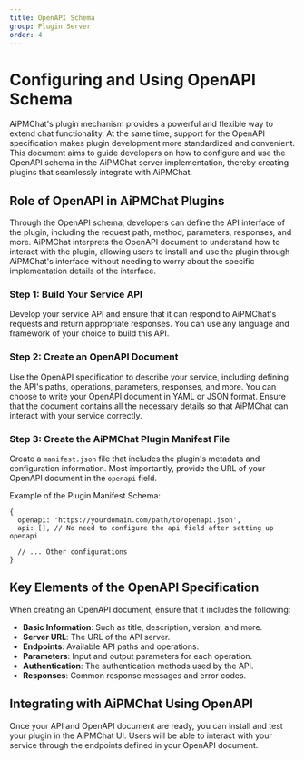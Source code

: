 ```yaml
---
title: OpenAPI Schema
group: Plugin Server
order: 4
---
```


# Configuring and Using OpenAPI Schema

AiPMChat's plugin mechanism provides a powerful and flexible way to extend chat functionality. At the same time, support for the OpenAPI specification makes plugin development more standardized and convenient. This document aims to guide developers on how to configure and use the OpenAPI schema in the AiPMChat server implementation, thereby creating plugins that seamlessly integrate with AiPMChat.

## Role of OpenAPI in AiPMChat Plugins

Through the OpenAPI schema, developers can define the API interface of the plugin, including the request path, method, parameters, responses, and more. AiPMChat interprets the OpenAPI document to understand how to interact with the plugin, allowing users to install and use the plugin through AiPMChat's interface without needing to worry about the specific implementation details of the interface.

### Step 1: Build Your Service API

Develop your service API and ensure that it can respond to AiPMChat's requests and return appropriate responses. You can use any language and framework of your choice to build this API.

### Step 2: Create an OpenAPI Document

Use the OpenAPI specification to describe your service, including defining the API's paths, operations, parameters, responses, and more. You can choose to write your OpenAPI document in YAML or JSON format. Ensure that the document contains all the necessary details so that AiPMChat can interact with your service correctly.

### Step 3: Create the AiPMChat Plugin Manifest File

Create a `manifest.json` file that includes the plugin's metadata and configuration information. Most importantly, provide the URL of your OpenAPI document in the `openapi` field.

Example of the Plugin Manifest Schema:

```json5
{
  openapi: 'https://yourdomain.com/path/to/openapi.json',
  api: [], // No need to configure the api field after setting up openapi

  // ... Other configurations
}
```

## Key Elements of the OpenAPI Specification

When creating an OpenAPI document, ensure that it includes the following:

- **Basic Information**: Such as title, description, version, and more.
- **Server URL**: The URL of the API server.
- **Endpoints**: Available API paths and operations.
- **Parameters**: Input and output parameters for each operation.
- **Authentication**: The authentication methods used by the API.
- **Responses**: Common response messages and error codes.

## Integrating with AiPMChat Using OpenAPI

Once your API and OpenAPI document are ready, you can install and test your plugin in the AiPMChat UI. Users will be able to interact with your service through the endpoints defined in your OpenAPI document.
